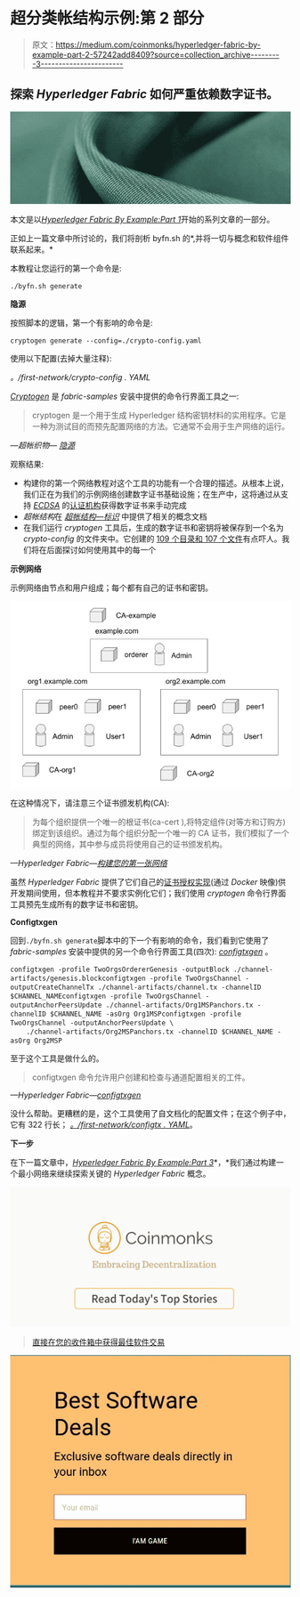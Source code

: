 # 超分类帐结构示例:第 2 部分

> 原文：<https://medium.com/coinmonks/hyperledger-fabric-by-example-part-2-57242add8409?source=collection_archive---------3----------------------->

## 探索 *Hyperledger Fabric* 如何严重依赖数字证书。

![](img/325c74e6c03fe12df06a4a914be9cdbc.png)

本文是以[*Hyperledger Fabric By Example:Part 1*](/@johntucker_48673/hyperledger-fabric-by-example-part-1-758547e9fb04)开始的系列文章的一部分。

正如上一篇文章中所讨论的，我们将剖析 byfn.sh 的*,并将一切与概念和软件组件联系起来。*

本教程让您运行的第一个命令是:

```
./byfn.sh generate
```

**隐源**

按照脚本的逻辑，第一个有影响的命令是:

```
cryptogen generate --config=./crypto-config.yaml
```

使用以下配置(去掉大量注释):

*。/first-network/crypto-config . YAML*

[*Cryptogen*](https://hyperledger-fabric.readthedocs.io/en/latest/commands/cryptogen.html) 是 *fabric-samples* 安装中提供的命令行界面工具之一:

> cryptogen 是一个用于生成 Hyperledger 结构密钥材料的实用程序。它是一种为测试目的而预先配置网络的方法。它通常不会用于生产网络的运行。

*—超帐织物—* [*隐源*](https://hyperledger-fabric.readthedocs.io/en/latest/commands/cryptogen.html)

观察结果:

*   构建你的第一个网络教程对这个工具的功能有一个合理的描述。从根本上说，我们正在为我们的示例网络创建数字证书基础设施；在生产中，这将通过从支持 [*ECDSA*](https://blog.cloudflare.com/ecdsa-the-digital-signature-algorithm-of-a-better-internet/) 的[认证机构](https://en.wikipedia.org/wiki/Certificate_authority)获得数字证书来手动完成
*   *超帐结构*在 [*超帐结构—标识*](https://hyperledger-fabric.readthedocs.io/en/latest/identity/identity.html) 中提供了相关的概念文档
*   在我们运行 *cryptogen* 工具后，生成的数字证书和密钥将被保存到一个名为 *crypto-config* 的文件夹中。它创建的 [109 个目录和 107 个文件](https://gist.github.com/larkintuckerllc/8c2f390081204ab132ccd4b8a7be5e7a)有点吓人。我们将在后面探讨如何使用其中的每一个

**示例网络**

示例网络由节点和用户组成；每个都有自己的证书和密钥。

![](img/0c54934858dcd2573259f7f9438ad322.png)

在这种情况下，请注意三个证书颁发机构(CA):

> 为每个组织提供一个唯一的根证书(ca-cert ),将特定组件(对等方和订购方)绑定到该组织。通过为每个组织分配一个唯一的 CA 证书，我们模拟了一个典型的网络，其中参与成员将使用自己的证书颁发机构。

*—Hyperledger Fabric—*[*构建您的第一张网络*](https://hyperledger-fabric.readthedocs.io/en/latest/build_network.html#how-does-it-work)

虽然 *Hyperledger Fabric* 提供了它们自己的[证书授权实现](https://hyperledger-fabric-ca.readthedocs.io/en/latest/)(通过 *Docker* 映像)供开发期间使用，但本教程并不要求实例化它们；我们使用 *cryptogen* 命令行界面工具预先生成所有的数字证书和密钥。

**Configtxgen**

回到`./byfn.sh generate`脚本中的下一个有影响的命令，我们看到它使用了 *fabric-samples* 安装中提供的另一个命令行界面工具(四次): [*configtxgen*](https://hyperledger-fabric.readthedocs.io/en/latest/commands/configtxgen.html) 。

```
configtxgen -profile TwoOrgsOrdererGenesis -outputBlock ./channel-artifacts/genesis.blockconfigtxgen -profile TwoOrgsChannel -outputCreateChannelTx ./channel-artifacts/channel.tx -channelID $CHANNEL_NAMEconfigtxgen -profile TwoOrgsChannel -outputAnchorPeersUpdate ./channel-artifacts/Org1MSPanchors.tx -channelID $CHANNEL_NAME -asOrg Org1MSPconfigtxgen -profile TwoOrgsChannel -outputAnchorPeersUpdate \
    ./channel-artifacts/Org2MSPanchors.tx -channelID $CHANNEL_NAME -asOrg Org2MSP
```

至于这个工具是做什么的。

> configtxgen 命令允许用户创建和检查与通道配置相关的工件。

*—Hyperledger Fabric—*[*configtxgen*](https://hyperledger-fabric.readthedocs.io/en/latest/commands/configtxgen.html)

没什么帮助。更糟糕的是，这个工具使用了自文档化的配置文件；在这个例子中，它有 322 行长； [*。/first-network/configtx . YAML*](https://gist.github.com/larkintuckerllc/7ae7d7b47cdf731a2ccb2a386bb2d383)。

**下一步**

在下一篇文章中，[*Hyperledger Fabric By Example:Part 3*](/@johntucker_48673/hyperledger-fabric-by-example-part-3-8f28b6080852)*，*我们通过构建一个最小网络来继续探索关键的 *Hyperledger Fabric* 概念。

[![](img/449450761cd76f44f9ae574333f9e9af.png)](http://bit.ly/2G71Sp7)

> [直接在您的收件箱中获得最佳软件交易](https://coincodecap.com/?utm_source=coinmonks)

[![](img/7c0b3dfdcbfea594cc0ae7d4f9bf6fcb.png)](https://coincodecap.com/?utm_source=coinmonks)